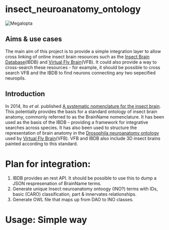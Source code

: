 # insect_neuroanatomy_ontology

![Megalopta](http://insectbraindb.org/static/images/Megalopta_frontal.png)

## Aims & use cases

The main aim of this project is to provide a simple integration layer to allow cross linking of online insect brain resources such as the [Insect Brain Database](http://insectbraindb.org/)(IBDB) and [Virtual Fly Brain](www.virtualflybrain.org)(VFB). It could also provide a way to cross-search these resources - for example, it should be possible to cross search VFB and the IBDB to find neurons connecting any two sepecified neuropils.

## Introduction

In 2014, Ito _et al._ published [A systematic nomenclature for the insect brain](http://www.ncbi.nlm.nih.gov/pubmed/24559671). This potentially provides the basis for a standard ontology of insect brain anatomy, commonly referred to as the BrainName nomenclature.  It has been used as the basis of the IBDB - providing a framework for integrative searches across species.  It has also been used to structure the representation of brain anatomy in the [Drosophila neuroanatomy ontology](https://github.com/FlyBase/drosophila-anatomy-developmental-ontology) used by [Virtual Fly Brain](www.virtualflybrain.org)(VFB).  VFB and IBDB also include 3D insect brains painted according to this standard.

# Plan for integration:

1. IBDB provides an rest API. It should be possible to use this to dump a JSON respresenation of BrainName terms.  
1. Generate unique Insect neuroanatomy ontoogy (INO?) terms with IDs, basic (CARO) classification, part & innervates relationships.
1. Generate OWL file that maps up from DAO to INO classes.

# Usage: Simple way 
